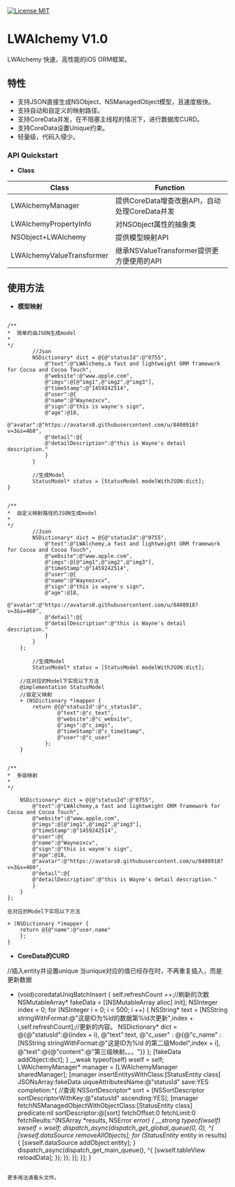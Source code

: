 
[![License MIT](https://img.shields.io/badge/license-MIT-green.svg?style=flat)](https://github.com/waynezxcv/LWAlchemy/blob/master/LICENSE)&nbsp;



# LWAlchemy V1.0
LWAlchemy 快速、高性能的iOS ORM框架。<br>


## 特性
* 支持JSON直接生成NSObject、NSManagedObject模型，且速度极快。
* 支持自动和自定义的映射路径。
* 支持CoreData并发，在不阻塞主线程的情况下，进行数据库CURD。
* 支持CoreData设置Unique约束。
* 轻量级，代码入侵少。


### API Quickstart
* **Class**

|Class | Function|
|--------|---------|
|LWAlchemyManager|提供CoreData增查改删API，自动处理CoreData并发|
|LWAlchemyPropertyInfo|对NSObject属性的抽象类|
|NSObject+LWAlchemy|提供模型映射API|
|LWAlchemyValueTransformer|继承NSValueTransformer提供更方便使用的API|


## 使用方法

* **模型映射**

```objc

/**
*  简单的由JSON生成model
*
*/
        //Json
        NSDictionary* dict = @{@"statusId":@"0755",
            @"text":@"LWAlchemy,a fast and lightweight ORM framework for Cocoa and Cocoa Touch",
            @"website":@"www.apple.com",
            @"imgs":@[@"img1",@"img2",@"img3"],
            @"timeStamp":@"1459242514",
            @"user":@{
            @"name":@"Waynezxcv",
            @"sign":@"this is wayne's sign",
            @"age":@18,
            @"avatar":@"https://avatars0.githubusercontent.com/u/8408918?v=3&s=460",
            @"detail":@{
            @"detailDescription":@"this is Wayne's detail description."
            }
        }

        //生成Model
        StatusModel* status = [StatusModel modelWithJSON:dict];
}


/**
*  自定义映射路径的JSON生成model
*
*/
        //Json
        NSDictionary* dict = @{@"statusId":@"0755",
            @"text":@"LWAlchemy,a fast and lightweight ORM framework for Cocoa and Cocoa Touch",
            @"website":@"www.apple.com",
            @"imgs":@[@"img1",@"img2",@"img3"],
            @"timeStamp":@"1459242514",
            @"user":@{
            @"name":@"Waynezxcv",
            @"sign":@"this is wayne's sign",
            @"age":@18,
            @"avatar":@"https://avatars0.githubusercontent.com/u/8408918?v=3&s=460",
            @"detail":@{
            @"detailDescription":@"this is Wayne's detail description."
            }
        }
    };

        //生成Model
        StatusModel* status = [StatusModel modelWithJSON:dict];

    //在对应的Model下实现以下方法
    @implementation StatusModel
    //自定义映射
    + (NSDictionary *)mapper {
        return @{@"statusId":@"c_statusId",
                @"text":@"c_text",
                @"website":@"c_website",
                @"imgs":@"c_imgs",
                @"timeStamp":@"c_timeStamp",
                @"user":@"c_user"
            };
    }


/**
*  多级映射
*
*/

    NSDictionary* dict = @{@"statusId":@"0755",
        @"text":@"LWAlchemy,a fast and lightweight ORM framework for Cocoa and Cocoa Touch",
        @"website":@"www.apple.com",
        @"imgs":@[@"img1",@"img2",@"img3"],
        @"timeStamp":@"1459242514",
        @"user":@{
        @"name":@"Waynezxcv",
        @"sign":@"this is wayne's sign",
        @"age":@18,
        @"avatar":@"https://avatars0.githubusercontent.com/u/8408918?v=3&s=460",
        @"detail":@{
        @"detailDescription":@"this is Wayne's detail description."
        }
    }
};

在对应的Model下实现以下方法

+ (NSDictionary *)mapper {
    return @{@"name":@"user.name"
    };
}

```

* **CoreData的CURD**

//插入entity并设置unique 当unique对应的值已经存在时，不再重复插入，而是更新数据
- (void)coredataUniqBatchInsert {
    self.refreshCount ++;//刷新的次数
    NSMutableArray* fakeData = [[NSMutableArray alloc] init];
    NSInteger index = 0;
    for (NSInteger i = 0; i < 500; i ++) {
        NSString* text =  [NSString stringWithFormat:@"这是ID为%ld的数据第%ld次更新",index + i,self.refreshCount];//更新的内容。
        NSDictionary* dict = @{@"statusId":@(index + i),
        @"text":text,
        @"c_user" : @{@"c_name" :[NSString stringWithFormat:@"这是ID为%ld 的第二级Model",index + i],
        @"test":@{@"content":@"第三级映射。。。"}}
        };
        [fakeData addObject:dict];
    }
    __weak typeof(self) wself = self;
    LWAlchemyManager* manager = [LWAlchemyManager sharedManager];
    [manager insertEntitysWithClass:[StatusEntity class]
    JSONsArray:fakeData
    uiqueAttributesName:@"statusId"
    save:YES
    completion:^{
    //查询
        NSSortDescriptor* sort = [NSSortDescriptor sortDescriptorWithKey:@"statusId" ascending:YES];
        [manager fetchNSManagedObjectWithObjectClass:[StatusEntity class]
        predicate:nil
        sortDescriptor:@[sort]
        fetchOffset:0
        fetchLimit:0
        fetchReults:^(NSArray *results, NSError *error) {
        __strong typeof(wself) swself = wself;
        dispatch_async(dispatch_get_global_queue(0, 0), ^{
        [swself.dataSource removeAllObjects];
        for (StatusEntity* entity in results) {
        [swself.dataSource addObject:entity];
        }
        dispatch_async(dispatch_get_main_queue(), ^{
            [swself.tableView reloadData];
                });
            });
        }];
    }];
}


```

更多用法请看头文件。

